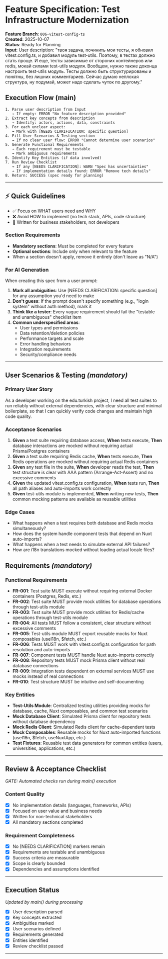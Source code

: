 # Feature Specification: Test Infrastructure Modernization

**Feature Branch**: `006-vitest-config-ts`  
**Created**: 2025-10-07  
**Status**: Ready for Planning  
**Input**: User description: "твоя задача, починить мои тесты, я обновил vitest.config.ts, и добавил модуль test-utils. Поэтому, в тестах должно стать проще. И еще, тесты зависимые от стороних контейнеров или redis, мокай силами test-utils модуля. Вообщем, нужно также доконца настроить test-utils модуль. Тесты должно быть структурированы и понятны, без лишних комментариев. Сейчас думаю неплохая структура, ну подумай, может надо сделать чуток по другому."

## Execution Flow (main)

```
1. Parse user description from Input
   → If empty: ERROR "No feature description provided"
2. Extract key concepts from description
   → Identify: actors, actions, data, constraints
3. For each unclear aspect:
   → Mark with [NEEDS CLARIFICATION: specific question]
4. Fill User Scenarios & Testing section
   → If no clear user flow: ERROR "Cannot determine user scenarios"
5. Generate Functional Requirements
   → Each requirement must be testable
   → Mark ambiguous requirements
6. Identify Key Entities (if data involved)
7. Run Review Checklist
   → If any [NEEDS CLARIFICATION]: WARN "Spec has uncertainties"
   → If implementation details found: ERROR "Remove tech details"
8. Return: SUCCESS (spec ready for planning)
```

---

## ⚡ Quick Guidelines

- ✅ Focus on WHAT users need and WHY
- ❌ Avoid HOW to implement (no tech stack, APIs, code structure)
- 👥 Written for business stakeholders, not developers

### Section Requirements

- **Mandatory sections**: Must be completed for every feature
- **Optional sections**: Include only when relevant to the feature
- When a section doesn't apply, remove it entirely (don't leave as "N/A")

### For AI Generation

When creating this spec from a user prompt:

1. **Mark all ambiguities**: Use [NEEDS CLARIFICATION: specific question] for any assumption you'd need to make
2. **Don't guess**: If the prompt doesn't specify something (e.g., "login system" without auth method), mark it
3. **Think like a tester**: Every vague requirement should fail the "testable and unambiguous" checklist item
4. **Common underspecified areas**:
   - User types and permissions
   - Data retention/deletion policies
   - Performance targets and scale
   - Error handling behaviors
   - Integration requirements
   - Security/compliance needs

---

## User Scenarios & Testing _(mandatory)_

### Primary User Story

As a developer working on the edu.turkish project, I need all test suites to run reliably without external dependencies, with clear structure and minimal boilerplate, so that I can quickly verify code changes and maintain high code quality.

### Acceptance Scenarios

1. **Given** a test suite requiring database access, **When** tests execute, **Then** database interactions are mocked without requiring actual Prisma/Postgres containers
2. **Given** a test suite requiring Redis cache, **When** tests execute, **Then** Redis operations are mocked without requiring actual Redis containers
3. **Given** any test file in the suite, **When** developer reads the test, **Then** test structure is clear with AAA pattern (Arrange-Act-Assert) and no excessive comments
4. **Given** the updated vitest.config.ts configuration, **When** tests run, **Then** all path aliases and auto-imports work correctly
5. **Given** test-utils module is implemented, **When** writing new tests, **Then** common mocking patterns are available as reusable utilities

### Edge Cases

- What happens when a test requires both database and Redis mocks simultaneously?
- How does the system handle component tests that depend on Nuxt auto-imports?
- What happens when a test needs to simulate external API failures?
- How are i18n translations mocked without loading actual locale files?

## Requirements _(mandatory)_

### Functional Requirements

- **FR-001**: Test suite MUST execute without requiring external Docker containers (Postgres, Redis, etc.)
- **FR-002**: Test suite MUST provide mock utilities for database operations through test-utils module
- **FR-003**: Test suite MUST provide mock utilities for Redis/cache operations through test-utils module
- **FR-004**: All tests MUST follow a consistent, clear structure without excessive comments
- **FR-005**: Test-utils module MUST export reusable mocks for Nuxt composables (useI18n, $fetch, etc.)
- **FR-006**: Tests MUST work with vitest.config.ts configuration for path resolution and auto-imports
- **FR-007**: Component tests MUST handle Nuxt auto-imports correctly
- **FR-008**: Repository tests MUST mock Prisma client without real database connections
- **FR-009**: Integration tests dependent on external services MUST use mocks instead of real connections
- **FR-010**: Test structure MUST be intuitive and self-documenting

### Key Entities

- **Test-Utils Module**: Centralized testing utilities providing mocks for database, cache, Nuxt composables, and common test scenarios
- **Mock Database Client**: Simulated Prisma client for repository tests without database dependency
- **Mock Redis Client**: Simulated Redis client for cache-dependent tests
- **Mock Composables**: Reusable mocks for Nuxt auto-imported functions (useI18n, $fetch, useNuxtApp, etc.)
- **Test Fixtures**: Reusable test data generators for common entities (users, universities, applications, etc.)

---

## Review & Acceptance Checklist

_GATE: Automated checks run during main() execution_

### Content Quality

- [x] No implementation details (languages, frameworks, APIs)
- [x] Focused on user value and business needs
- [x] Written for non-technical stakeholders
- [x] All mandatory sections completed

### Requirement Completeness

- [x] No [NEEDS CLARIFICATION] markers remain
- [x] Requirements are testable and unambiguous
- [x] Success criteria are measurable
- [x] Scope is clearly bounded
- [x] Dependencies and assumptions identified

---

## Execution Status

_Updated by main() during processing_

- [x] User description parsed
- [x] Key concepts extracted
- [x] Ambiguities marked
- [x] User scenarios defined
- [x] Requirements generated
- [x] Entities identified
- [x] Review checklist passed

---

